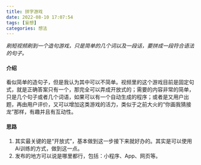```yaml
---
title: 拼字游戏
date: 2022-08-10 17:07:54
tags: [妄想]
categories: 想法
---
```

*刷短视频刷到一个造句游戏，只是简单的几个词以及一段话，要拼成一段符合语法的句子。*

#### 介绍
看似简单的造句子，但是我认为其中可以不简单。视频里的这个游戏目前是固定句式，就是正确答案只有一个，那完全可以弄成开放式的；需要的内容非常的简单，只是几个句子或者几个词语，如果可以有一个自动生成的程序；或者是又用户出题，再由用户评价，又可以增加这类游戏的活力，类似于之前大火的“你画我猜接龙”那样，有趣并且有互动性。

#### 思路
1. 其实最关键的是“开放式”，基本做到这一步接下来就好办的。其实是可以使用Ai训练的方式，做到这一点。
2. 发布的地方可以说是哪里都行，包括：小程序、App、网页等。